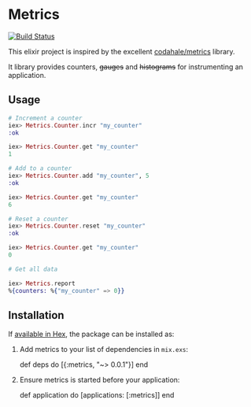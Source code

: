 # Metrics

[![Build Status](https://travis-ci.org/fourcube/metrics.svg?branch=master)](https://travis-ci.org/fourcube/metrics)

This elixir project is inspired by the excellent [codahale/metrics](https://github.com/codahale/metrics) library.

It library provides counters, ~~gauges~~ and ~~histograms~~ for instrumenting an application.


## Usage

```elixir
# Increment a counter
iex> Metrics.Counter.incr "my_counter"
:ok

iex> Metrics.Counter.get "my_counter"
1

# Add to a counter
iex> Metrics.Counter.add "my_counter", 5
:ok

iex> Metrics.Counter.get "my_counter"
6

# Reset a counter
iex> Metrics.Counter.reset "my_counter"
:ok

iex> Metrics.Counter.get "my_counter"
0

# Get all data

iex> Metrics.report
%{counters: %{"my_counter" => 0}}
```

## Installation

If [available in Hex](https://hex.pm/docs/publish), the package can be installed as:

  1. Add metrics to your list of dependencies in `mix.exs`:

        def deps do
          [{:metrics, "~> 0.0.1"}]
        end

  2. Ensure metrics is started before your application:

        def application do
          [applications: [:metrics]]
        end
